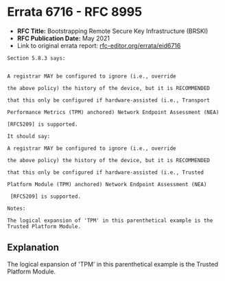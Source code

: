 # Errata 6716 - RFC 8995

- **RFC Title:** Bootstrapping Remote Secure Key Infrastructure (BRSKI)
- **RFC Publication Date:** May 2021
- Link to original errata report: [rfc-editor.org/errata/eid6716](https://www.rfc-editor.org/errata/eid6716)

```
Section 5.8.3 says:


A registrar MAY be configured to ignore (i.e., override
the above policy) the history of the device, but it is RECOMMENDED
that this only be configured if hardware-assisted (i.e., Transport
Performance Metrics (TPM) anchored) Network Endpoint Assessment (NEA)
[RFC5209] is supported.

It should say:

A registrar MAY be configured to ignore (i.e., override
the above policy) the history of the device, but it is RECOMMENDED
that this only be configured if hardware-assisted (i.e., Trusted 
Platform Module (TPM) anchored) Network Endpoint Assessment (NEA)
 [RFC5209] is supported.

Notes:

The logical expansion of 'TPM' in this parenthetical example is the Trusted Platform Module.
```

## Explanation

The logical expansion of 'TPM' in this parenthetical example is the Trusted Platform Module.
